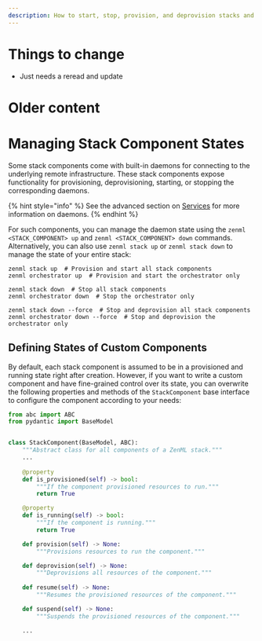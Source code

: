 ```yaml
---
description: How to start, stop, provision, and deprovision stacks and stack components
---
```


# Things to change

- Just needs a reread and update

# Older content

# Managing Stack Component States

Some stack components come with built-in daemons for connecting to the
underlying remote infrastructure. These stack components expose 
functionality for provisioning, deprovisioning, starting, or stopping the 
corresponding daemons.

{% hint style="info" %}
See the advanced section on [Services](../advanced-usage/manage-external-services.md)
for more information on daemons.
{% endhint %}

For such components, you can manage the daemon state using the 
`zenml <STACK_COMPONENT> up` and `zenml <STACK_COMPONENT> down` commands.
Alternatively, you can also use `zenml stack up` or `zenml stack down` to 
manage the state of your entire stack:

```shell
zenml stack up  # Provision and start all stack components
zenml orchestrator up  # Provision and start the orchestrator only

zenml stack down  # Stop all stack components
zenml orchestrator down  # Stop the orchestrator only

zenml stack down --force  # Stop and deprovision all stack components
zenml orchestrator down --force  # Stop and deprovision the orchestrator only
```

## Defining States of Custom Components

By default, each stack component is assumed to be in a provisioned and running
state right after creation. However, if you want to write a custom component 
and have fine-grained control over its state, you can overwrite the 
following properties and methods of the `StackComponent` base interface to
configure the component according to your needs:

```python
from abc import ABC
from pydantic import BaseModel


class StackComponent(BaseModel, ABC):
    """Abstract class for all components of a ZenML stack."""
    ...
    
    @property
    def is_provisioned(self) -> bool:
        """If the component provisioned resources to run."""
        return True

    @property
    def is_running(self) -> bool:
        """If the component is running."""
        return True

    def provision(self) -> None:
        """Provisions resources to run the component."""

    def deprovision(self) -> None:
        """Deprovisions all resources of the component."""
        
    def resume(self) -> None:
        """Resumes the provisioned resources of the component."""

    def suspend(self) -> None:
        """Suspends the provisioned resources of the component."""

    ...
```